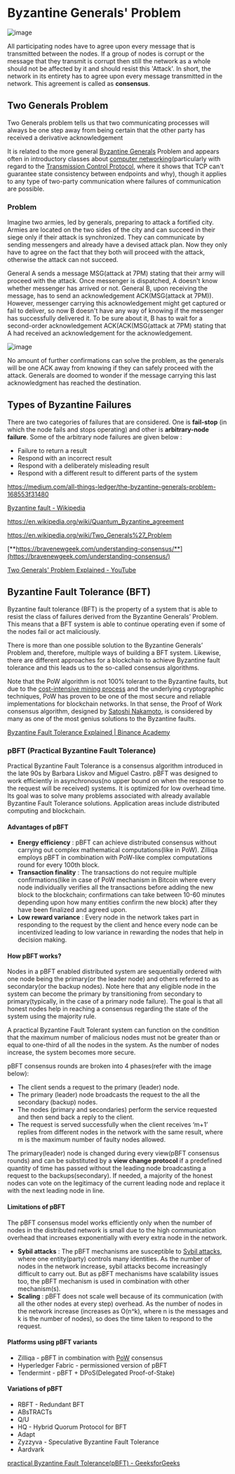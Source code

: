 # Byzantine Generals' Problem

![image](../../media/Fallacies-and-Problems-image1.jpg)

All participating nodes have to agree upon every message that is transmitted between the nodes. If a group of nodes is corrupt or the message that they transmit is corrupt then still the network as a whole should not be affected by it and should resist this 'Attack'. In short, the network in its entirety has to agree upon every message transmitted in the network. This agreement is called as **consensus**.

## Two Generals Problem

Two Generals problem tells us that two communicating processes will always be one step away from being certain that the other party has received a derivative acknowledgement

It is related to the more general [Byzantine Generals](https://en.wikipedia.org/wiki/Byzantine_Generals) Problem and appears often in introductory classes about [computer networking](https://en.wikipedia.org/wiki/Computer_networking)(particularly with regard to the [Transmission Control Protocol](https://en.wikipedia.org/wiki/Transmission_Control_Protocol), where it shows that TCP can't guarantee state consistency between endpoints and why), though it applies to any type of two-party communication where failures of communication are possible.

### Problem

Imagine two armies, led by generals, preparing to attack a fortified city. Armies are located on the two sides of the city and can succeed in their siege only if their attack is synchronized. They can communicate by sending messengers and already have a devised attack plan. Now they only have to agree on the fact that they both will proceed with the attack, otherwise the attack can not succeed.

General A sends a message MSG(attack at 7PM) stating that their army will proceed with the attack. Once messenger is dispatched, A doesn't know whether messenger has arrived or not. General B, upon receiving the message, has to send an acknowledgement ACK(MSG(attack at 7PM)). However, messenger carrying this acknowledgement might get captured or fail to deliver, so now B doesn't have any way of knowing if the messenger has successfully delivered it. To be sure about it, B has to wait for a second-order acknowledgement ACK(ACK(MSG(attack at 7PM) stating that A had received an acknowledgement for the acknowledgement.

![image](../../media/Fallacies-and-Problems-image2.jpg)

No amount of further confirmations can solve the problem, as the generals will be one ACK away from knowing if they can safely proceed with the attack. Generals are doomed to wonder if the message carrying this last acknowledgment has reached the destination.

## Types of Byzantine Failures

There are two categories of failures that are considered. One is **fail-stop** (in which the node fails and stops operating) and other is **arbitrary-node failure**. Some of the arbitrary node failures are given below :

- Failure to return a result
- Respond with an incorrect result
- Respond with a deliberately misleading result
- Respond with a different result to different parts of the system

https://medium.com/all-things-ledger/the-byzantine-generals-problem-168553f31480

[Byzantine fault - Wikipedia](https://en.wikipedia.org/wiki/Byzantine_fault)

https://en.wikipedia.org/wiki/Quantum_Byzantine_agreement

https://en.wikipedia.org/wiki/Two_Generals%27_Problem

[**https://bravenewgeek.com/understanding-consensus/**](https://bravenewgeek.com/understanding-consensus/)

[Two Generals' Problem Explained - YouTube](https://www.youtube.com/watch?v=s8Wbt0b8bwY&ab_channel=Finematics)

## Byzantine Fault Tolerance (BFT)

Byzantine fault tolerance (BFT) is the property of a system that is able to resist the class of failures derived from the Byzantine Generals’ Problem. This means that a BFT system is able to continue operating even if some of the nodes fail or act maliciously.

There is more than one possible solution to the Byzantine Generals’ Problem and, therefore, multiple ways of building a BFT system. Likewise, there are different approaches for a blockchain to achieve Byzantine fault tolerance and this leads us to the so-called consensus algorithms.

Note that the PoW algorithm is not 100% tolerant to the Byzantine faults, but due to the [cost-intensive mining process](https://academy.binance.com/en/articles/what-is-cryptocurrency-mining) and the underlying cryptographic techniques, PoW has proven to be one of the most secure and reliable implementations for blockchain networks. In that sense, the Proof of Work consensus algorithm, designed by [Satoshi Nakamoto](https://academy.binance.com/en/glossary/satoshi-nakamoto), is considered by many as one of the most genius solutions to the Byzantine faults.

[Byzantine Fault Tolerance Explained | Binance Academy](https://academy.binance.com/en/articles/byzantine-fault-tolerance-explained)

### pBFT (Practical Byzantine Fault Tolerance)

Practical Byzantine Fault Tolerance is a consensus algorithm introduced in the late 90s by Barbara Liskov and Miguel Castro. pBFT was designed to work efficiently in asynchronous(no upper bound on when the response to the request will be received) systems. It is optimized for low overhead time. Its goal was to solve many problems associated with already available Byzantine Fault Tolerance solutions. Application areas include distributed computing and blockchain.

#### Advantages of pBFT

- **Energy efficiency** : pBFT can achieve distributed consensus without carrying out complex mathematical computations(like in PoW). Zilliqa employs pBFT in combination with PoW-like complex computations round for every 100th block.
- **Transaction finality** : The transactions do not require multiple confirmations(like in case of PoW mechanism in Bitcoin where every node individually verifies all the transactions before adding the new block to the blockchain; confirmations can take between 10-60 minutes depending upon how many entities confirm the new block) after they have been finalized and agreed upon.
- **Low reward variance** : Every node in the network takes part in responding to the request by the client and hence every node can be incentivized leading to low variance in rewarding the nodes that help in decision making.

#### How pBFT works?

Nodes in a pBFT enabled distributed system are sequentially ordered with one node being the primary(or the leader node) and others referred to as secondary(or the backup nodes). Note here that any eligible node in the system can become the primary by transitioning from secondary to primary(typically, in the case of a primary node failure). The goal is that all honest nodes help in reaching a consensus regarding the state of the system using the majority rule.

A practical Byzantine Fault Tolerant system can function on the condition that the maximum number of malicious nodes must not be greater than or equal to one-third of all the nodes in the system. As the number of nodes increase, the system becomes more secure.

pBFT consensus rounds are broken into 4 phases(refer with the image below):

- The client sends a request to the primary (leader) node.
- The primary (leader) node broadcasts the request to the all the secondary (backup) nodes.
- The nodes (primary and secondaries) perform the service requested and then send back a reply to the client.
- The request is served successfully when the client receives ‘m+1’ replies from different nodes in the network with the same result, where m is the maximum number of faulty nodes allowed.

The primary(leader) node is changed during every view(pBFT consensus rounds) and can be substituted by a **view change protocol** if a predefined quantity of time has passed without the leading node broadcasting a request to the backups(secondary). If needed, a majority of the honest nodes can vote on the legitimacy of the current leading node and replace it with the next leading node in line.

#### Limitations of pBFT

The pBFT consensus model works efficiently only when the number of nodes in the distributed network is small due to the high communication overhead that increases exponentially with every extra node in the network.

- **Sybil attacks** : The pBFT mechanisms are susceptible to [Sybil attacks](https://write.geeksforgeeks.org/sybil-attack/), where one entity(party) controls many identities. As the number of nodes in the network increase, sybil attacks become increasingly difficult to carry out. But as pBFT mechanisms have scalability issues too, the pBFT mechanism is used in combination with other mechanism(s).
- **Scaling** : pBFT does not scale well because of its communication (with all the other nodes at every step) overhead. As the number of nodes in the network increase (increases as O(n^k), where n is the messages and k is the number of nodes), so does the time taken to respond to the request.

#### Platforms using pBFT variants

- Zilliqa - pBFT in combination with [PoW](https://write.geeksforgeeks.org/proof-of-workpow-consensus/) consensus
- Hyperledger Fabric - permissioned version of pBFT
- Tendermint - pBFT + DPoS(Delegated Proof-of-Stake)

#### Variations of pBFT

- RBFT - Redundant BFT
- ABsTRACTs
- Q/U
- HQ - Hybrid Quorum Protocol for BFT
- Adapt
- Zyzzyva - Speculative Byzantine Fault Tolerance
- Aardvark

[practical Byzantine Fault Tolerance(pBFT) - GeeksforGeeks](https://www.geeksforgeeks.org/practical-byzantine-fault-tolerancepbft/)
